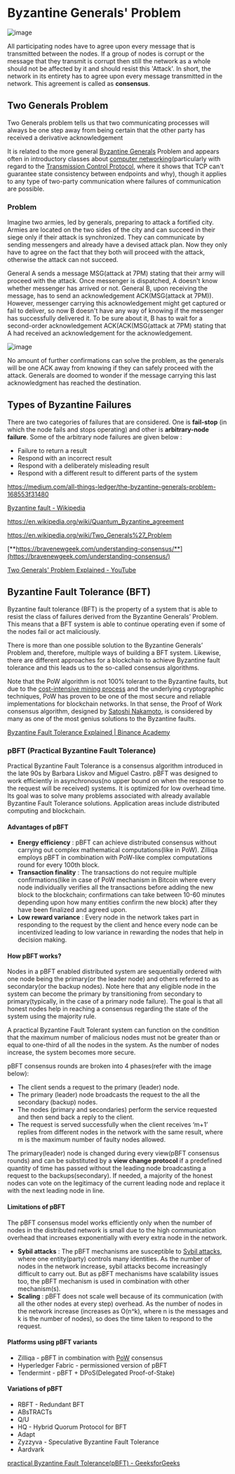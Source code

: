 # Byzantine Generals' Problem

![image](../../media/Fallacies-and-Problems-image1.jpg)

All participating nodes have to agree upon every message that is transmitted between the nodes. If a group of nodes is corrupt or the message that they transmit is corrupt then still the network as a whole should not be affected by it and should resist this 'Attack'. In short, the network in its entirety has to agree upon every message transmitted in the network. This agreement is called as **consensus**.

## Two Generals Problem

Two Generals problem tells us that two communicating processes will always be one step away from being certain that the other party has received a derivative acknowledgement

It is related to the more general [Byzantine Generals](https://en.wikipedia.org/wiki/Byzantine_Generals) Problem and appears often in introductory classes about [computer networking](https://en.wikipedia.org/wiki/Computer_networking)(particularly with regard to the [Transmission Control Protocol](https://en.wikipedia.org/wiki/Transmission_Control_Protocol), where it shows that TCP can't guarantee state consistency between endpoints and why), though it applies to any type of two-party communication where failures of communication are possible.

### Problem

Imagine two armies, led by generals, preparing to attack a fortified city. Armies are located on the two sides of the city and can succeed in their siege only if their attack is synchronized. They can communicate by sending messengers and already have a devised attack plan. Now they only have to agree on the fact that they both will proceed with the attack, otherwise the attack can not succeed.

General A sends a message MSG(attack at 7PM) stating that their army will proceed with the attack. Once messenger is dispatched, A doesn't know whether messenger has arrived or not. General B, upon receiving the message, has to send an acknowledgement ACK(MSG(attack at 7PM)). However, messenger carrying this acknowledgement might get captured or fail to deliver, so now B doesn't have any way of knowing if the messenger has successfully delivered it. To be sure about it, B has to wait for a second-order acknowledgement ACK(ACK(MSG(attack at 7PM) stating that A had received an acknowledgement for the acknowledgement.

![image](../../media/Fallacies-and-Problems-image2.jpg)

No amount of further confirmations can solve the problem, as the generals will be one ACK away from knowing if they can safely proceed with the attack. Generals are doomed to wonder if the message carrying this last acknowledgment has reached the destination.

## Types of Byzantine Failures

There are two categories of failures that are considered. One is **fail-stop** (in which the node fails and stops operating) and other is **arbitrary-node failure**. Some of the arbitrary node failures are given below :

- Failure to return a result
- Respond with an incorrect result
- Respond with a deliberately misleading result
- Respond with a different result to different parts of the system

https://medium.com/all-things-ledger/the-byzantine-generals-problem-168553f31480

[Byzantine fault - Wikipedia](https://en.wikipedia.org/wiki/Byzantine_fault)

https://en.wikipedia.org/wiki/Quantum_Byzantine_agreement

https://en.wikipedia.org/wiki/Two_Generals%27_Problem

[**https://bravenewgeek.com/understanding-consensus/**](https://bravenewgeek.com/understanding-consensus/)

[Two Generals' Problem Explained - YouTube](https://www.youtube.com/watch?v=s8Wbt0b8bwY&ab_channel=Finematics)

## Byzantine Fault Tolerance (BFT)

Byzantine fault tolerance (BFT) is the property of a system that is able to resist the class of failures derived from the Byzantine Generals’ Problem. This means that a BFT system is able to continue operating even if some of the nodes fail or act maliciously.

There is more than one possible solution to the Byzantine Generals’ Problem and, therefore, multiple ways of building a BFT system. Likewise, there are different approaches for a blockchain to achieve Byzantine fault tolerance and this leads us to the so-called consensus algorithms.

Note that the PoW algorithm is not 100% tolerant to the Byzantine faults, but due to the [cost-intensive mining process](https://academy.binance.com/en/articles/what-is-cryptocurrency-mining) and the underlying cryptographic techniques, PoW has proven to be one of the most secure and reliable implementations for blockchain networks. In that sense, the Proof of Work consensus algorithm, designed by [Satoshi Nakamoto](https://academy.binance.com/en/glossary/satoshi-nakamoto), is considered by many as one of the most genius solutions to the Byzantine faults.

[Byzantine Fault Tolerance Explained | Binance Academy](https://academy.binance.com/en/articles/byzantine-fault-tolerance-explained)

### pBFT (Practical Byzantine Fault Tolerance)

Practical Byzantine Fault Tolerance is a consensus algorithm introduced in the late 90s by Barbara Liskov and Miguel Castro. pBFT was designed to work efficiently in asynchronous(no upper bound on when the response to the request will be received) systems. It is optimized for low overhead time. Its goal was to solve many problems associated with already available Byzantine Fault Tolerance solutions. Application areas include distributed computing and blockchain.

#### Advantages of pBFT

- **Energy efficiency** : pBFT can achieve distributed consensus without carrying out complex mathematical computations(like in PoW). Zilliqa employs pBFT in combination with PoW-like complex computations round for every 100th block.
- **Transaction finality** : The transactions do not require multiple confirmations(like in case of PoW mechanism in Bitcoin where every node individually verifies all the transactions before adding the new block to the blockchain; confirmations can take between 10-60 minutes depending upon how many entities confirm the new block) after they have been finalized and agreed upon.
- **Low reward variance** : Every node in the network takes part in responding to the request by the client and hence every node can be incentivized leading to low variance in rewarding the nodes that help in decision making.

#### How pBFT works?

Nodes in a pBFT enabled distributed system are sequentially ordered with one node being the primary(or the leader node) and others referred to as secondary(or the backup nodes). Note here that any eligible node in the system can become the primary by transitioning from secondary to primary(typically, in the case of a primary node failure). The goal is that all honest nodes help in reaching a consensus regarding the state of the system using the majority rule.

A practical Byzantine Fault Tolerant system can function on the condition that the maximum number of malicious nodes must not be greater than or equal to one-third of all the nodes in the system. As the number of nodes increase, the system becomes more secure.

pBFT consensus rounds are broken into 4 phases(refer with the image below):

- The client sends a request to the primary (leader) node.
- The primary (leader) node broadcasts the request to the all the secondary (backup) nodes.
- The nodes (primary and secondaries) perform the service requested and then send back a reply to the client.
- The request is served successfully when the client receives ‘m+1’ replies from different nodes in the network with the same result, where m is the maximum number of faulty nodes allowed.

The primary(leader) node is changed during every view(pBFT consensus rounds) and can be substituted by a **view change protocol** if a predefined quantity of time has passed without the leading node broadcasting a request to the backups(secondary). If needed, a majority of the honest nodes can vote on the legitimacy of the current leading node and replace it with the next leading node in line.

#### Limitations of pBFT

The pBFT consensus model works efficiently only when the number of nodes in the distributed network is small due to the high communication overhead that increases exponentially with every extra node in the network.

- **Sybil attacks** : The pBFT mechanisms are susceptible to [Sybil attacks](https://write.geeksforgeeks.org/sybil-attack/), where one entity(party) controls many identities. As the number of nodes in the network increase, sybil attacks become increasingly difficult to carry out. But as pBFT mechanisms have scalability issues too, the pBFT mechanism is used in combination with other mechanism(s).
- **Scaling** : pBFT does not scale well because of its communication (with all the other nodes at every step) overhead. As the number of nodes in the network increase (increases as O(n^k), where n is the messages and k is the number of nodes), so does the time taken to respond to the request.

#### Platforms using pBFT variants

- Zilliqa - pBFT in combination with [PoW](https://write.geeksforgeeks.org/proof-of-workpow-consensus/) consensus
- Hyperledger Fabric - permissioned version of pBFT
- Tendermint - pBFT + DPoS(Delegated Proof-of-Stake)

#### Variations of pBFT

- RBFT - Redundant BFT
- ABsTRACTs
- Q/U
- HQ - Hybrid Quorum Protocol for BFT
- Adapt
- Zyzzyva - Speculative Byzantine Fault Tolerance
- Aardvark

[practical Byzantine Fault Tolerance(pBFT) - GeeksforGeeks](https://www.geeksforgeeks.org/practical-byzantine-fault-tolerancepbft/)
